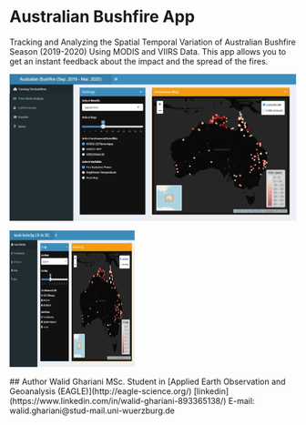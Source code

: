 # Australian Bushfire App
Tracking and Analyzing the Spatial Temporal Variation of Australian Bushfire Season (2019-2020) Using MODIS and VIIRS Data. This app allows you to get an instant feedback about the impact and the spread of the fires.

![AppShot|690x369](www/AppShot.png) 
<p>
    <img src="www/AppShot.png" width="220" height="240" />
</p>
## Author
Walid Ghariani MSc. Student in [Applied Earth Observation and Geoanalysis (EAGLE)](http://eagle-science.org/) [linkedin](https://www.linkedin.com/in/walid-ghariani-893365138/) E-mail: walid.ghariani@stud-mail.uni-wuerzburg.de
